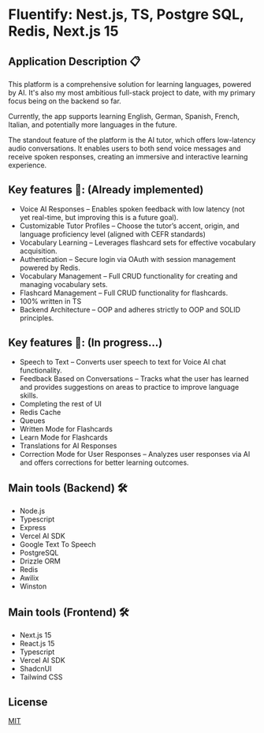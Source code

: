 # Fluentify: Nest.js, TS, Postgre SQL, Redis, Next.js 15

## Application Description 📋
This platform is a comprehensive solution for learning languages, powered by AI. It's also my most ambitious full-stack project to date, with my primary focus being on the backend so far.

Currently, the app supports learning English, German, Spanish, French, Italian, and potentially more languages in the future.

The standout feature of the platform is the AI tutor, which offers low-latency audio conversations. It enables users to both send voice messages and receive spoken responses, creating an immersive and interactive learning experience.

## Key features 🔑: (Already implemented)
- Voice AI Responses – Enables spoken feedback with low latency (not yet real-time, but improving this is a future goal).
- Customizable Tutor Profiles – Choose the tutor’s accent, origin, and language proficiency level (aligned with CEFR standards)
- Vocabulary Learning – Leverages flashcard sets for effective vocabulary acquisition.
- Authentication – Secure login via OAuth with session management powered by Redis.
- Vocabulary Management – Full CRUD functionality for creating and managing vocabulary sets.
- Flashcard Management – Full CRUD functionality for flashcards.
- 100% written in TS
- Backend Architecture – OOP and adheres strictly to OOP and SOLID principles.


## Key features 🔑: (In progress...)
- Speech to Text – Converts user speech to text for Voice AI chat functionality.
- Feedback Based on Conversations – Tracks what the user has learned and provides suggestions on areas to practice to improve language skills.
- Completing the rest of UI 
- Redis Cache
- Queues 
- Written Mode for Flashcards
- Learn Mode for Flashcards 
- Translations for AI Responses
- Correction Mode for User Responses – Analyzes user responses via AI and offers corrections for better learning outcomes.

## Main tools (Backend) 🛠
- Node.js
- Typescript
- Express
- Vercel AI SDK
- Google Text To Speech
- PostgreSQL
- Drizzle ORM
- Redis
- Awilix
- Winston


## Main tools (Frontend) 🛠
- Next.js 15
- React.js 15
- Typescript
- Vercel AI SDK
- ShadcnUI
- Tailwind CSS

## License
[MIT](https://choosealicense.com/licenses/mit/)
